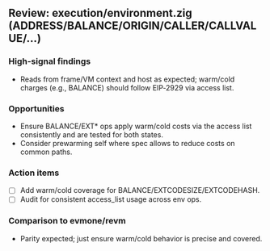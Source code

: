 ## Review: execution/environment.zig (ADDRESS/BALANCE/ORIGIN/CALLER/CALLVALUE/...)

### High-signal findings

- Reads from frame/VM context and host as expected; warm/cold charges (e.g., BALANCE) should follow EIP‑2929 via access list.

### Opportunities

- Ensure BALANCE/EXT* ops apply warm/cold costs via the access list consistently and are tested for both states.
- Consider prewarming self where spec allows to reduce costs on common paths.

### Action items

- [ ] Add warm/cold coverage for BALANCE/EXTCODESIZE/EXTCODEHASH.
- [ ] Audit for consistent access_list usage across env ops.

### Comparison to evmone/revm

- Parity expected; just ensure warm/cold behavior is precise and covered.


